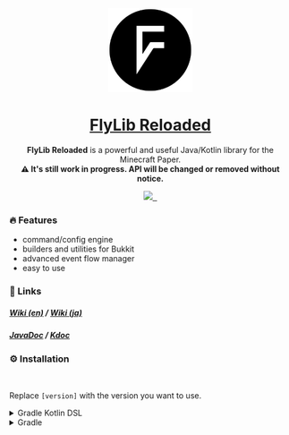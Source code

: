 <p align="center">
    <a href="https://github.com/TeamKun/flylib-reloaded/blob/master/wiki/en/welcome.md">
        <img height="150" src="https://raw.githubusercontent.com/TeamKun/flylib-reloaded/master/logo.png" alt="Logo">
        <h1 align="center">FlyLib Reloaded</h1>
    </a>
</p>

<p align="center">
<b>FlyLib Reloaded</b> is a powerful and useful Java/Kotlin library for the Minecraft Paper.<br>
<b>⚠️ It's still work in progress. API will be changed or removed without notice.</b>
</p>

<p align="center">
  <a aria-label="Developer" href="https://twitter.com/kotx__">
    <img src="https://img.shields.io/badge/MADE%20BY%20Kotx__-000000.svg?style=for-the-badge&logo=Twitter&labelColor=000">
  </a>
  <a aria-label="Maven Central" href="https://search.maven.org/artifact/dev.kotx/flylib-reloaded/">
    <img alt="" src="https://img.shields.io/maven-central/v/dev.kotx/flylib-reloaded?style=for-the-badge&labelColor=000000&color=blue">
  </a>
  <a aria-label="License" href="https://github.com/TeamKun/flylib-reloaded/blob/master/LICENSE">
    <img alt="" src="https://img.shields.io/github/license/TeamKun/flylib-reloaded?style=for-the-badge&labelColor=000000&color=red">
  </a>
</p>

### 🔥 Features

- command/config engine
- builders and utilities for Bukkit
- advanced event flow manager
- easy to use

### 📎 Links

##### [Wiki (en)](https://github.com/TeamKun/flylib-reloaded/blob/master/wiki/en/welcome.md) / [Wiki (ja)](https://github.com/TeamKun/flylib-reloaded/blob/master/wiki/ja/welcome.md)

##### [JavaDoc](https://teamkun.github.io/flylib-reloaded/javadoc) / [Kdoc](https://teamkun.github.io/flylib-reloaded/html)

### ⚙️ Installation

<a aria-label="Maven Central" href="https://search.maven.org/artifact/dev.kotx/flylib-reloaded/">
  <img alt="" src="https://img.shields.io/maven-central/v/dev.kotx/flylib-reloaded?style=for-the-badge&labelColor=000000&color=blue">
</a>

Replace `[version]` with the version you want to use.

<details>
<summary>Gradle Kotlin DSL</summary>
<div>

Using shadowJar, you can generate a Jar file with all dependencies, including the Kotlin runtime.

```kotlin
plugins {
    id("com.github.johnrengelman.shadow") version "6.0.0"
}
```

```kotlin
dependencies {
    implementation("dev.kotx:flylib-reloaded:[version]")
}
```

Configure relocation to be done at build time to avoid conflicts when loading multiple plugins that use FlyLib Reloaded.

```kotlin
import com.github.jengelman.gradle.plugins.shadow.tasks.ConfigureShadowRelocation

val relocateShadow by tasks.registering(ConfigureShadowRelocation::class) {
    target = tasks.shadowJar.get()
    prefix = project.group.toString()
}

tasks.shadowJar {
    dependsOn(relocateShadow)
}
```

</div>
</details>

<details>
<summary>Gradle</summary>
<div>

Using shadowJar, you can generate a Jar file with all dependencies, including the Kotlin runtime.

```groovy
plugins {
    id 'com.github.johnrengelman.shadow' version '6.0.0'
}
```

```groovy
dependencies {
    implementation 'dev.kotx:flylib-reloaded:[version]'
}
```

Configure relocation to be done at build time to avoid conflicts when loading multiple plugins that use FlyLib Reloaded.

```groovy
import com.github.jengelman.gradle.plugins.shadow.tasks.ConfigureShadowRelocation

task relocateShadow(type: ConfigureShadowRelocation) {
    target = tasks.shadowJar
    prefix = project.group
}

tasks.shadowJar.dependsOn tasks.relocateShadow
```

</div>
</details>